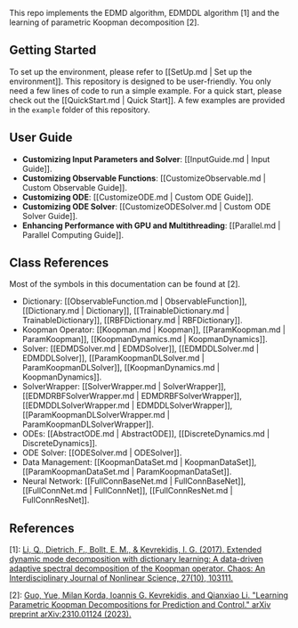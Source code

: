 
This repo implements the EDMD algorithm, EDMDDL algorithm [1] and the learning of parametric Koopman decomposition [2].

## Getting Started

To set up the environment, please refer to [[SetUp.md | Set up the environment]].
This repository is designed to be user-friendly.
You only need a few lines of code to run a simple example.
For a quick start, please check out the [[QuickStart.md | Quick Start]].
A few examples are provided in the `example` folder of this repository.

## User Guide

- **Customizing Input Parameters and Solver**: [[InputGuide.md | Input Guide]].
- **Customizing Observable Functions**: [[CustomizeObservable.md | Custom Observable Guide]].
- **Customizing ODE**: [[CustomizeODE.md | Custom ODE Guide]].
- **Customizing ODE Solver**: [[CustomizeODESolver.md | Custom ODE Solver Guide]].
- **Enhancing Performance with GPU and Multithreading**: [[Parallel.md | Parallel Computing Guide]].

## Class References

Most of the symbols in this documentation can be found at [2].

- Dictionary: [[ObservableFunction.md | ObservableFunction]], [[Dictionary.md | Dictionary]], [[TrainableDictionary.md | TrainableDictionary]], [[RBFDictionary.md | RBFDictionary]].
- Koopman Operator: [[Koopman.md | Koopman]], [[ParamKoopman.md | ParamKoopman]], [[KoopmanDynamics.md | KoopmanDynamics]].
- Solver: [[EDMDSolver.md | EDMDSolver]], [[EDMDDLSolver.md | EDMDDLSolver]], [[ParamKoopmanDLSolver.md | ParamKoopmanDLSolver]], [[KoopmanDynamics.md | KoopmanDynamics]].
- SolverWrapper: [[SolverWrapper.md | SolverWrapper]], [[EDMDRBFSolverWrapper.md | EDMDRBFSolverWrapper]], [[EDMDDLSolverWrapper.md | EDMDDLSolverWrapper]], [[ParamKoopmanDLSolverWrapper.md | ParamKoopmanDLSolverWrapper]].
- ODEs: [[AbstractODE.md | AbstractODE]], [[DiscreteDynamics.md | DiscreteDynamics]].
- ODE Solver: [[ODESolver.md | ODESolver]].
- Data Management: [[KoopmanDataSet.md | KoopmanDataSet]], [[ParamKoopmanDataSet.md | ParamKoopmanDataSet]].
- Neural Network: [[FullConnBaseNet.md | FullConnBaseNet]], [[FullConnNet.md | FullConnNet]], [[FullConnResNet.md | FullConnResNet]].


## References

[1]: [Li, Q., Dietrich, F., Bollt, E. M., & Kevrekidis, I. G. (2017). Extended dynamic mode decomposition with dictionary learning: A data-driven adaptive spectral decomposition of the Koopman operator. Chaos: An Interdisciplinary Journal of Nonlinear Science, 27(10), 103111.](https://aip-scitation-org.libproxy1.nus.edu.sg/doi/full/10.1063/1.4993854)

[2]: [Guo, Yue, Milan Korda, Ioannis G. Kevrekidis, and Qianxiao Li. "Learning Parametric Koopman Decompositions for Prediction and Control." arXiv preprint arXiv:2310.01124 (2023).](https://arxiv.org/abs/2310.01124)

